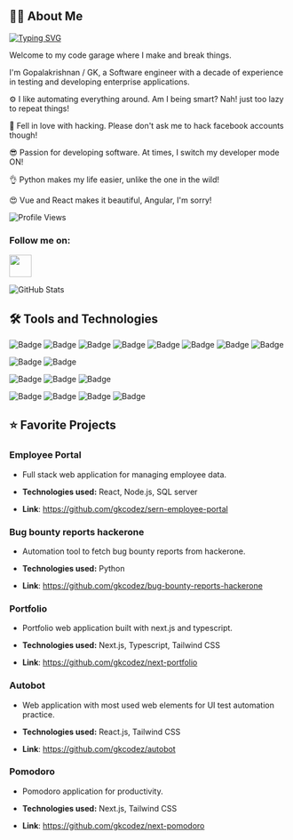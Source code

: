 
## 👨‍💻 About Me 

[![Typing SVG](https://readme-typing-svg.demolab.com?font=Roboto&weight=500&size=30&duration=2000&pause=1000&color=F7F7F7&background=111111&center=true&vCenter=true&random=true&width=500&height=100&lines=Developer+%F0%9F%92%BB+;Automation+Tester+%F0%9F%94%8E+;Bug+Bounty+Hunter+%F0%9F%90%9E+;Open+Source+Enthusiast+%F0%9F%98%89+)](https://git.io/typing-svg)

Welcome to my code garage where I make and break things.

I'm Gopalakrishnan / GK, a Software engineer with a decade of experience in testing and developing enterprise
applications.

⚙️ I like automating everything around. Am I being smart? Nah! just too lazy to repeat things!

🥰 Fell in love with hacking. Please don't ask me to hack facebook accounts though!

😎 Passion for developing software. At times, I switch my developer mode ON!

👌 Python makes my life easier, unlike the one in the wild!

😍 Vue and React makes it beautiful, Angular, I'm sorry!

![Profile Views](https://komarev.com/ghpvc/?username=gkcodez&style=for-the-badge&color=red)

### Follow me on:

<p align="left">
<a href="https://linkedin.com/in/gopalakrishnanpv" target="blank">
<img src="https://cdn.jsdelivr.net/gh/devicons/devicon/icons/linkedin/linkedin-original.svg" width="40" height="40"/>
</a>

![GitHub Stats](https://github-readme-stats.vercel.app/api?username=gkcodez&show_icons=true&theme=radical)


## 🛠️ Tools and Technologies
![Badge](https://img.shields.io/badge/Web-HTML5-red)
![Badge](https://img.shields.io/badge/Web-CSS3-blue)
![Badge](https://img.shields.io/badge/Web-JavaScript-yellow)
![Badge](https://img.shields.io/badge/Web-Bootstrap-purple)
![Badge](https://img.shields.io/badge/Web-Shadcn-black)
![Badge](https://img.shields.io/badge/Web-Angular-red)
![Badge](https://img.shields.io/badge/Web-React%20JS-skyblue)
![Badge](https://img.shields.io/badge/Web-Vue%203-green)

![Badge](https://img.shields.io/badge/Automation-Selenium-green)
![Badge](https://img.shields.io/badge/Automation-Cypress-yellow)

![Badge](https://img.shields.io/badge/Programming-Python-blue)
![Badge](https://img.shields.io/badge/Programming-CSharp-green)
![Badge](https://img.shields.io/badge/Programming-Java-blue)

![Badge](https://img.shields.io/badge/Devops-GitHub-darkgray)
![Badge](https://img.shields.io/badge/Devops-Jenkins-red)
![Badge](https://img.shields.io/badge/Devops-Docker-skyblue)
![Badge](https://img.shields.io/badge/Devops-Kubernetes-blue)

## ⭐ Favorite Projects


### Employee Portal

- Full stack web application for managing employee data.

- **Technologies used:** React, Node.js, SQL server

- **Link**: https://github.com/gkcodez/sern-employee-portal

### Bug bounty reports hackerone

- Automation tool to fetch bug bounty reports from hackerone.

- **Technologies used:** Python

- **Link**: https://github.com/gkcodez/bug-bounty-reports-hackerone

### Portfolio

- Portfolio web application built with next.js and typescript.

- **Technologies used:** Next.js, Typescript, Tailwind CSS

- **Link**: https://github.com/gkcodez/next-portfolio

### Autobot

- Web application with most used web elements for UI test automation practice.

- **Technologies used:** React.js, Tailwind CSS

- **Link**: https://github.com/gkcodez/autobot

### Pomodoro

- Pomodoro application for productivity.

- **Technologies used:** Next.js, Tailwind CSS

- **Link**: https://github.com/gkcodez/next-pomodoro

